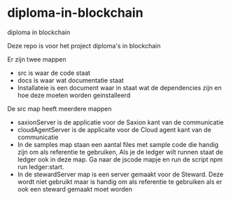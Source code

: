 # diploma-in-blockchain
diploma in blockchain

Deze repo is voor het project diploma's in blockchain

Er zijn twee mappen  
 - src is waar de code staat  
 - docs is waar wat documentatie staat    
  - Installateie is een document waar in staat wat de dependencies zijn en hoe deze moeten worden geinstalleerd 
 
 De src map heeft meerdere mappen  
  - saxionServer is de applicatie voor de Saxion kant van de communicatie   
  - cloudAgentServer is de applicaite voor de Cloud agent kant van de communicatie  
  - In de samples map staan een aantal files met sample code die handig zijn om als referentie te gebruiken, Als je de ledger wilt runnen staat de ledger ook in deze map. Ga naar de jscode mapje en run de script npm run ledger:start.
  - In de stewardServer map is een server gemaakt voor de Steward. Deze wordt niet gebruikt maar is handig om als referentie te gebruiken als er ook een steward gemaakt moet worden  
